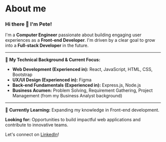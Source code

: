# About me

### Hi there 👋 I'm Pete!

I'm a **Computer Engineer** passionate about building engaging user experiences as a **Front-end Developer**. I'm driven by a clear goal to grow into a **Full-stack Developer** in the future.

---

💪 **My Technical Background & Current Focus:**
* **Web Development (Experienced in):** React, JavaScript, HTML, CSS, Bootstrap
* **UX/UI Design (Experienced in):** Figma
* **Back-end Fundamentals (Experienced in):** Express.js, Node.js
* **Business Acumen:** Problem Solving, Requirement Gathering, Project Management (from my Business Analyst background)

---

🌱 **Currently Learning:** Expanding my knowledge in Front-end development.

**Looking for:** Opportunities to build impactful web applications and contribute to innovative teams.

Let's connect on [LinkedIn](https://www.linkedin.com/in/peetawit-vongchanapibul/)!

<!--
**pete13232/pete13232** is a ✨ _special_ ✨ repository because its `README.md` (this file) appears on your GitHub profile.

Here are some ideas to get you started:

- 🔭 I’m currently working on ...
- 🌱 I’m currently learning ...
- 👯 I’m looking to collaborate on ...
- 🤔 I’m looking for help with ...
- 💬 Ask me about ...
- 📫 How to reach me: ...
- 😄 Pronouns: ...
- ⚡ Fun fact: ...
-->
